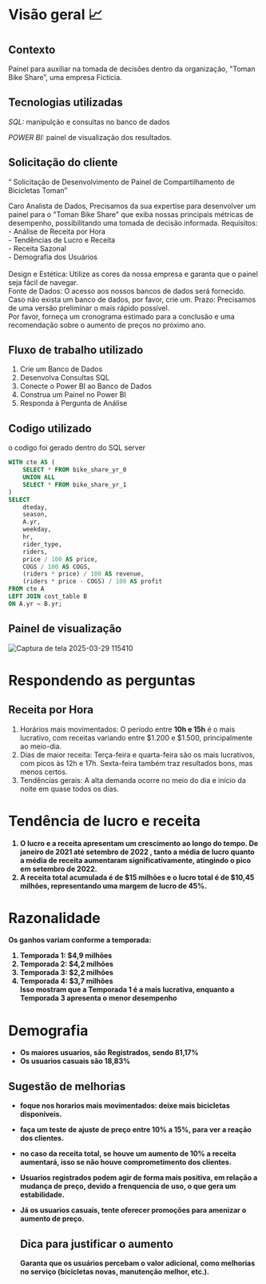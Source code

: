 # Visão geral 📈
## Contexto 
Painel para auxiliar na tomada de decisões dentro da organização, "Toman Bike Share”, uma empresa Ficticia. 

## Tecnologias utilizadas 
*SQL:* manipulção e consultas no banco de dados

*POWER BI:* painel de visualização dos resultados. 

## Solicitação do cliente 

“ Solicitação de Desenvolvimento de Painel de Compartilhamento de Bicicletas Toman”

Caro Analista de Dados,
Precisamos da sua expertise para desenvolver um painel para o "Toman Bike Share" que exiba nossas principais métricas de desempenho, possibilitando uma tomada de decisão informada.
Requisitos:<br>
    -	Análise de Receita por Hora <br>
    -	Tendências de Lucro e Receita <br>
    -	Receita Sazonal<br>
    -	Demografia dos Usuários<br><br>
Design e Estética: Utilize as cores da nossa empresa e garanta que o painel seja fácil de navegar.<br>
Fonte de Dados: O acesso aos nossos bancos de dados será fornecido. Caso não exista um banco de dados, por favor, crie um.
Prazo: Precisamos de uma versão preliminar o mais rápido possível.<br>
Por favor, forneça um cronograma estimado para a conclusão e uma recomendação sobre o aumento de preços no próximo ano.<br>


## Fluxo de trabalho utilizado 
1.	Crie um Banco de Dados
2.	Desenvolva Consultas SQL
3.	Conecte o Power BI ao Banco de Dados
4.	Construa um Painel no Power BI
5.	Responda à Pergunta de Análise


## Codigo utilizado 
 o codigo foi gerado dentro do SQL server 
```sql 
WITH cte AS (
    SELECT * FROM bike_share_yr_0
    UNION ALL
    SELECT * FROM bike_share_yr_1
)
SELECT 
    dteday,
    season,
    A.yr,
    weekday,
    hr,
    rider_type,
    riders,
    price / 100 AS price,
    COGS / 100 AS COGS,
    (riders * price) / 100 AS revenue,
    (riders * price - COGS) / 100 AS profit
FROM cte A
LEFT JOIN cost_table B
ON A.yr = B.yr;
```
## Painel de visualização 


![Captura de tela 2025-03-29 115410](https://github.com/user-attachments/assets/d6e7d0b2-3fb8-41ed-9121-70137952e585)



# Respondendo as perguntas 
## Receita por Hora 
1.  Horários mais movimentados: O período entre **10h e 15h** é o mais lucrativo, com receitas variando entre $1.200 e $1.500, principalmente ao meio-dia. <br> 
2.  Dias de maior receita: Terça-feira e quarta-feira são os mais lucrativos, com picos às 12h e 17h. Sexta-feira também traz resultados bons, mas menos certos. <br>
3. Tendências gerais: A alta demanda ocorre no meio do dia e início da noite em quase todos os dias. <b>


# Tendência de lucro e receita <br>
1.	O lucro e a receita apresentam um crescimento ao longo do tempo. De **janeiro de 2021 até setembro de 2022** , tanto a média de lucro quanto a média de receita aumentaram significativamente, atingindo o pico em setembro de 2022. <b> <br>
2.	A receita total acumulada é de $15 milhões e o lucro total é de $10,45 milhões, representando uma margem de lucro de 45%.


# Razonalidade <br>

Os ganhos variam conforme a temporada: <br>
1.	Temporada 1: $4,9 milhões <br>
2.	Temporada 2: $4,2 milhões<br>
3.	Temporada 3: $2,2 milhões<br>
4.	Temporada 4: $3,7 milhões<br>
 Isso mostram que a Temporada 1 é a mais lucrativa, enquanto a Temporada 3 apresenta o menor desempenho<br>


# Demografia 

- Os maiores usuarios, são **Registrados**, sendo 81,17%
- Os usuarios casuais são 18,83% 


## Sugestão de melhorias 

- foque nos horarios mais movimentados: deixe mais bicicletas disponiveis.
- faça um teste de ajuste de preço entre 10% a 15%, para ver a reação dos clientes.
- no caso da receita total, se houve um aumento de 10% a receita aumentará, isso se não houve comprometimento dos clientes.
- Usuarios registrados podem agir de forma mais positiva, em relação a mudança de preço, devido a frenquencia de uso, o que gera um estabilidade.
- Já os usuarios casuais, tente oferecer promoções para amenizar o aumento de preço.

  ## Dica para justificar o aumento
  
  Garanta que os usuários percebam o valor adicional, como melhorias no serviço (bicicletas novas, manutenção melhor, etc.).

